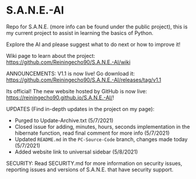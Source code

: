 # S.A.N.E.-AI
Repo for S.A.N.E. (more info can be found under the public project), this is my current project to assist in learning the basics of Python.

Explore the AI and please suggest what to do next or how to improve it!

Wiki page to learn about the project: https://github.com/Reiningecho90/S.A.N.E.-AI/wiki

ANNOUNCEMENTS: 
V1.1 is now live! Go download it: https://github.com/Reiningecho90/S.A.N.E.-AI/releases/tag/v1.1

Its official! The new website hosted by GitHub is now live: https://reiningecho90.github.io/S.A.N.E.-AI/!

UPDATES (Find in-depth updates in the project on my page):
- Purged to Update-Archive.txt (5/7/2021)
- Closed issue for adding, minutes, hours, seconds implementation in the hibernate function, read final comment for more info (5/7/2021)
- Updated `README.md` in the `PC-Source-Code` branch, changes made today (5/7/2021)
- Added website link to universal sidebar (5/8/2021)


SECURITY:
Read SECURITY.md for more information on security issues, reporting issues and versions of S.A.N.E. that have security support.
